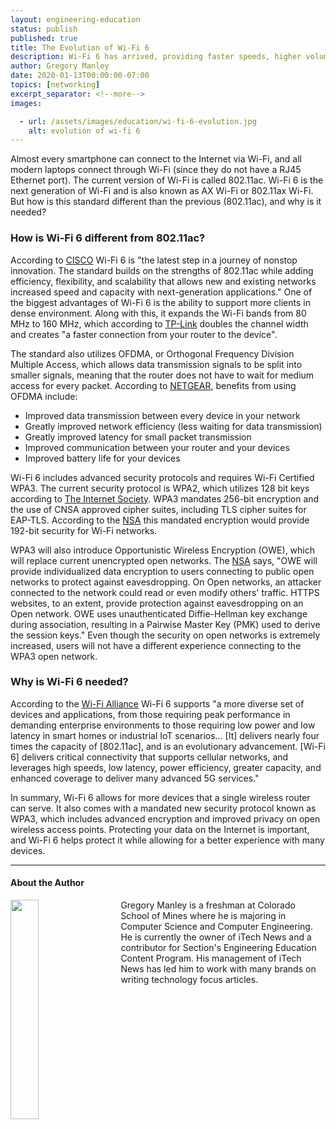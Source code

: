 ```yaml
---
layout: engineering-education
status: publish
published: true
title: The Evolution of Wi-Fi 6
description: Wi-Fi 6 has arrived, providing faster speeds, higher volume device support, and advanced security protocols.
author: Gregory Manley
date: 2020-01-13T00:00:00-07:00
topics: [networking]
excerpt_separator: <!--more-->
images:

  - url: /assets/images/education/wi-fi-6-evolution.jpg
    alt: evolution of wi-fi 6
---
```

Almost every smartphone can connect to the Internet via Wi-Fi, and all modern laptops connect through Wi-Fi (since they do not have a RJ45 Ethernet port). The current version of Wi-Fi is called 802.11ac. Wi-Fi 6 is the next generation of Wi-Fi and is also known as AX Wi-Fi or 802.11ax Wi-Fi. But how is this standard different than the previous (802.11ac), and why is it needed?
<!--more-->

### How is Wi-Fi 6 different from 802.11ac?
According to [CISCO](https://www.cisco.com/c/en/us/products/wireless/what-is-wi-fi-6.html) Wi-Fi 6 is "the latest step in a journey of nonstop innovation. The standard builds on the strengths of 802.11ac while adding efficiency, flexibility, and scalability that allows new and existing networks increased speed and capacity with next-generation applications." One of the biggest advantages of Wi-Fi 6 is the ability to support more clients in dense environment. Along with this, it expands the Wi-Fi bands from 80 MHz to 160 MHz, which according to [TP-Link](https://www.tp-link.com/us/wifi6) doubles the channel width and creates "a faster connection from your router to the device".

The standard also utilizes OFDMA, or Orthogonal Frequency Division Multiple Access, which allows data transmission signals to be split into smaller signals, meaning that the router does not have to wait for medium access for every packet. According to [NETGEAR](https://kb.netgear.com/000059685/What-is-Orthogonal-Frequency-Division-Multiple-Access), benefits from using OFDMA include:
<ul>
  <li>Improved data transmission between every device in your network</li>
  <li>Greatly improved network efficiency (less waiting for data transmission)</li>
  <li>Greatly improved latency for small packet transmission</li>
  <li>Improved communication between your router and your devices</li>
  <li>Improved battery life for your devices</li>
</ul>

Wi-Fi 6 includes advanced security protocols and requires Wi-Fi Certified WPA3. The current security protocol is WPA2, which utilizes 128 bit keys according to [The Internet Society](ietf.org/rfc/rfc4017.txt). WPA3 mandates 256-bit encryption and the use of CNSA approved cipher suites, including TLS cipher suites for EAP-TLS. According to the [NSA](https://nsa.gov/Portals/70/documents/what-we-do/cybersecurity/professional-resources/ctr/cybersecurity-technical-report-wpa3.pdf) this mandated encryption would provide 192-bit security for Wi-Fi networks.

WPA3 will also introduce Opportunistic Wireless Encryption (OWE), which will replace current unencrypted open networks. The [NSA](https://nsa.gov/Portals/70/documents/what-we-do/cybersecurity/professional-resources/ctr/cybersecurity-technical-report-wpa3.pdf) says, "OWE will provide individualized data encryption to users connecting to public open networks to protect against eavesdropping. On Open networks, an attacker connected to the network could read or even modify others' traffic. HTTPS websites, to an extent, provide protection against eavesdropping on an Open network. OWE uses unauthenticated Diffie-Hellman key exchange during association, resulting in a Pairwise Master Key (PMK) used to derive the session keys." Even though the security on open networks is extremely increased, users will not have a different experience connecting to the WPA3 open network.

### Why is Wi-Fi 6 needed?
According to the [Wi-Fi Alliance](https://www.wi-fi.org/news-events/newsroom/wi-fi-certified-6-delivers-new-wi-fi-era) Wi-Fi 6 supports "a more diverse set of devices and applications, from those requiring peak performance in demanding enterprise environments to those requiring low power and low latency in smart homes or industrial IoT scenarios... [It] delivers nearly four times the capacity of [802.11ac], and is an evolutionary advancement. [Wi-Fi 6] delivers critical connectivity that supports cellular networks, and leverages high speeds, low latency, power efficiency, greater capacity, and enhanced coverage to deliver many advanced 5G services."

In summary, Wi-Fi 6 allows for more devices that a single wireless router can serve. It also comes with a mandated new security protocol known as WPA3, which includes advanced encryption and improved privacy on open wireless access points. Protecting your data on the Internet is important, and Wi-Fi 6 helps protect it while allowing for a better experience with many devices.

---

#### About the Author
<img style="float: left; padding-right: 5%; margin-bottom: 10px; width:30%;" src="/assets/images/education/authors/gregory-manley.jpg">Gregory Manley is a freshman at Colorado School of Mines where he is majoring in Computer Science and Computer Engineering. He is currently the owner of iTech News and a contributor for Section's Engineering Education Content Program. His management of iTech News has led him to work with many brands on writing technology focus articles.
